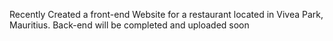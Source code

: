 Recently Created a front-end Website for a restaurant located in Vivea Park, Mauritius. Back-end will be completed and uploaded soon
